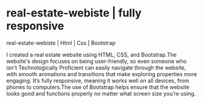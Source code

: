 # real-estate-webiste  | fully responsive
real-estate-webiste | Html | Css | Bootstrap

I created a real estate website using HTML, CSS, and Bootstrap.The website's design focuses on being user-friendly, so even someone who isn't Technologically Proficient can easily navigate through the website, with smooth animations and transitions that make exploring properties more engaging. It’s fully responsive, meaning it works well on all devices, from phones to computers.The use of Bootstrap helps ensure that the website looks good and functions properly no matter what screen size you’re using.
